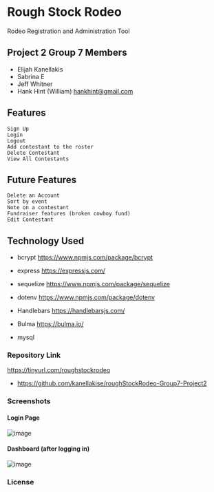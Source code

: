 
# Rough Stock Rodeo
Rodeo Registration and Administration Tool

## Project 2 Group 7 Members

- Elijah Kanellakis
- Sabrina E
- Jeff Whitner
- Hank Hint (William) hankhint@gmail.com


## Features

```
Sign Up
Login
Logout
Add contestant to the roster
Delete Contestant
View All Contestants
```

## Future Features

```
Delete an Account
Sort by event
Note on a contestant
Fundraiser features (broken cowboy fund)
Edit Contestant
```

## Technology Used

- bcrypt
https://www.npmjs.com/package/bcrypt

- express
https://expressjs.com/

- sequelize
https://www.npmjs.com/package/sequelize

- dotenv 
https://www.npmjs.com/package/dotenv
  
- Handlebars
https://handlebarsjs.com/

- Bulma
https://bulma.io/

- mysql

### Repository Link

https://tinyurl.com/roughstockrodeo

- https://github.com/kanellakise/roughStockRodeo-Group7-Project2

### Screenshots

#### Login Page

![image](https://user-images.githubusercontent.com/50533231/148711476-bd9c0181-b6d8-4870-aae4-c0c96025d7f9.png)

#### Dashboard (after logging in)

![image](https://user-images.githubusercontent.com/50533231/148712042-e56707c4-7123-48f0-9e6b-d0603bd7cbfb.png)

### License